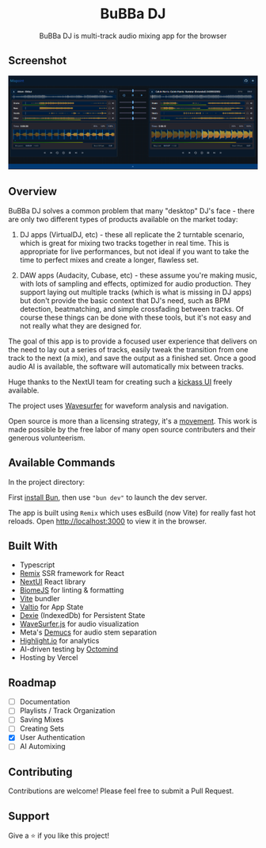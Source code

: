 <h1 align="center">BuBBa DJ</h1>

<p align="center">BuBBa DJ is multi-track audio mixing app for the browser</p>


## Screenshot

![App](public/media/Mixpoint_Screenshot_323.png 'App')


## Overview

BuBBa DJ solves a common problem that many "desktop" DJ's face - there are only two different types of products available on the market today:

1. DJ apps (VirtualDJ, etc) - these all replicate the 2 turntable scenario, which is great for mixing two tracks together in real time. This is appropriate for live performances, but not ideal if you want to take the time to perfect mixes and create a longer, flawless set.

2. DAW apps (Audacity, Cubase, etc) - these assume you're making music, with lots of sampling and effects, optimized for audio production. They support laying out multiple tracks (which is what is missing in DJ apps) but don't provide the basic context that DJ's need, such as BPM detection, beatmatching, and simple crossfading between tracks. Of course these things can be done with these tools, but it's not easy and not really what they are designed for.

The goal of this app is to provide a focused user experience that delivers on the need to lay out a series of tracks, easily tweak the transition from one track to the next (a mix), and save the output as a finished set. Once a good audio AI is available, the software will automatically mix between tracks.

Huge thanks to the NextUI team for creating such a [kickass UI](https://nextui.org) freely available.

The project uses [Wavesurfer](https://wavesurfer-js.org/) for waveform analysis and navigation.

Open source is more than a licensing strategy, it's a [movement](https://opensource.stackexchange.com/questions/9805/can-i-license-my-project-with-an-open-source-license-but-disallow-commercial-use). This work is made possible by the free labor of many open source contributers and their generous volunteerism.

## Available Commands

In the project directory:

First [install Bun](https://bun.sh/docs/installation), then use `"bun dev"` to launch the dev server.

The app is built using `Remix` which uses esBuild (now Vite) for really fast hot reloads. Open [http://localhost:3000](http://localhost:3000) to view it in the browser.

## Built With

- Typescript
- [Remix](https://remix.run/) SSR framework for React
- [NextUI](https://github.com/nextui-org/nextui) React library
- [BiomeJS](https://biomejs.dev/) for linting & formatting
- [Vite](https://vitejs.dev/) bundler
- [Valtio](https://valtio.pmnd.rs/) for App State
- [Dexie](https://dexie.org/) (IndexedDb) for Persistent State
- [WaveSurfer.js](https://wavesurfer.xyz/) for audio visualization
- Meta's [Demucs](https://github.com/facebookresearch/demucs) for audio stem separation
- [Highlight.io](https://www.highlight.io/) for analytics
- AI-driven testing by [Octomind](https://www.octomind.dev/)
- Hosting by Vercel

## Roadmap

- [ ] Documentation
- [ ] Playlists / Track Organization
- [ ] Saving Mixes
- [ ] Creating Sets
- [x] User Authentication
- [ ] AI Automixing

## Contributing

Contributions are welcome! Please feel free to submit a Pull Request.

## Support

Give a ⭐️ if you like this project!
